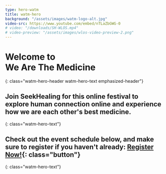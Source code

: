 ```yaml
---
type: hero-watm
title: watm-hero
background: "/assets/images/watm-logo-alt.jpg"
video-src: https://www.youtube.com/embed/nTLaZbGWG-0
# video: "/downloads/SH-WLOS.mp4"
# video-preview: "/assets/images/wlos-video-preview-2.png"
---
```


# Welcome to <br />We Are The Medicine
{: class="watm-hero-header watm-hero-text emphasized-header"}

## Join SeekHealing for this online festival to explore human connection online and experience how we are each other's best medicine.
{: class="watm-hero-text"}

## Check out the event schedule below, and make sure to register if you haven't already: [Register Now!](/we-are-the-medicine-festival/#watm-registration){: class="button"}
{: class="watm-hero-text"}
